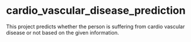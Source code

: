 # cardio_vascular_disease_prediction
This project predicts whether the person is suffering from cardio vascular disease or not based on the given information.
